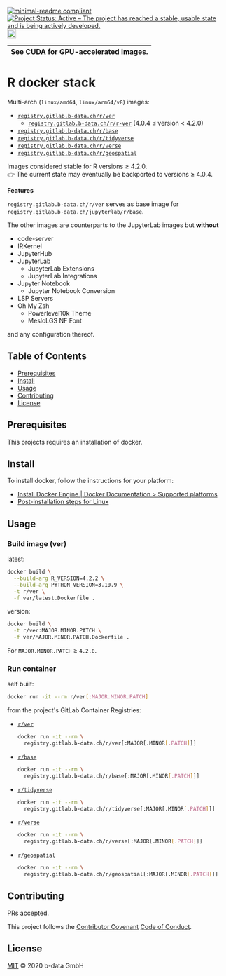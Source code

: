 [![minimal-readme compliant](https://img.shields.io/badge/readme%20style-minimal-brightgreen.svg)](https://github.com/RichardLitt/standard-readme/blob/master/example-readmes/minimal-readme.md) [![Project Status: Active – The project has reached a stable, usable state and is being actively developed.](https://www.repostatus.org/badges/latest/active.svg)](https://www.repostatus.org/#active) <a href="https://liberapay.com/benz0li/donate"><img src="https://liberapay.com/assets/widgets/donate.svg" alt="Donate using Liberapay" height="20"></a>

| See [CUDA](CUDA.md) for GPU-accelerated images. |
|-------------------------------------------------|

# R docker stack

Multi-arch (`linux/amd64`, `linux/arm64/v8`) images:

* [`registry.gitlab.b-data.ch/r/ver`](https://gitlab.b-data.ch/r/ver/container_registry)
  * [`registry.gitlab.b-data.ch/r/r-ver`](https://gitlab.b-data.ch/r/r-ver/container_registry)
    (4.0.4 ≤ version < 4.2.0)
* [`registry.gitlab.b-data.ch/r/base`](https://gitlab.b-data.ch/r/base/container_registry)
* [`registry.gitlab.b-data.ch/r/tidyverse`](https://gitlab.b-data.ch/r/tidyverse/container_registry)
* [`registry.gitlab.b-data.ch/r/verse`](https://gitlab.b-data.ch/r/verse/container_registry)
* [`registry.gitlab.b-data.ch/r/geospatial`](https://gitlab.b-data.ch/r/geospatial/container_registry)

Images considered stable for R versions ≥ 4.2.0.  
:point_right: The current state may eventually be backported to versions ≥
4.0.4.

**Features**

`registry.gitlab.b-data.ch/r/ver` serves as base image for
`registry.gitlab.b-data.ch/jupyterlab/r/base`.

The other images are counterparts to the JupyterLab images but **without**

* code-server
* IRKernel
* JupyterHub
* JupyterLab
  * JupyterLab Extensions
  * JupyterLab Integrations
* Jupyter Notebook
  * Jupyter Notebook Conversion
* LSP Servers
* Oh My Zsh
  * Powerlevel10k Theme
  * MesloLGS NF Font

and any configuration thereof.

## Table of Contents

* [Prerequisites](#prerequisites)
* [Install](#install)
* [Usage](#usage)
* [Contributing](#contributing)
* [License](#license)

## Prerequisites

This projects requires an installation of docker.

## Install

To install docker, follow the instructions for your platform:

* [Install Docker Engine | Docker Documentation > Supported platforms](https://docs.docker.com/engine/install/#supported-platforms)
* [Post-installation steps for Linux](https://docs.docker.com/engine/install/linux-postinstall/)

## Usage

### Build image (ver)

latest:

```bash
docker build \
  --build-arg R_VERSION=4.2.2 \
  --build-arg PYTHON_VERSION=3.10.9 \
  -t r/ver \
  -f ver/latest.Dockerfile .
```

version:

```bash
docker build \
  -t r/ver:MAJOR.MINOR.PATCH \
  -f ver/MAJOR.MINOR.PATCH.Dockerfile .
```

For `MAJOR.MINOR.PATCH` ≥ `4.2.0`.

### Run container

self built:

```bash
docker run -it --rm r/ver[:MAJOR.MINOR.PATCH]
```

from the project's GitLab Container Registries:

* [`r/ver`](https://gitlab.b-data.ch/r/ver/container_registry)  
  ```bash
  docker run -it --rm \
    registry.gitlab.b-data.ch/r/ver[:MAJOR[.MINOR[.PATCH]]]
  ```
* [`r/base`](https://gitlab.b-data.ch/r/base/container_registry)  
  ```bash
  docker run -it --rm \
    registry.gitlab.b-data.ch/r/base[:MAJOR[.MINOR[.PATCH]]]
  ```
* [`r/tidyverse`](https://gitlab.b-data.ch/r/tidyverse/container_registry)  
  ```bash
  docker run -it --rm \
    registry.gitlab.b-data.ch/r/tidyverse[:MAJOR[.MINOR[.PATCH]]]
  ```
* [`r/verse`](https://gitlab.b-data.ch/r/verse/container_registry)  
  ```bash
  docker run -it --rm \
    registry.gitlab.b-data.ch/r/verse[:MAJOR[.MINOR[.PATCH]]]
  ```
* [`r/geospatial`](https://gitlab.b-data.ch/r/geospatial/container_registry)  
  ```bash
  docker run -it --rm \
    registry.gitlab.b-data.ch/r/geospatial[:MAJOR[.MINOR[.PATCH]]]
  ```

## Contributing

PRs accepted.

This project follows the
[Contributor Covenant](https://www.contributor-covenant.org)
[Code of Conduct](CODE_OF_CONDUCT.md).

## License

[MIT](LICENSE) © 2020 b-data GmbH
